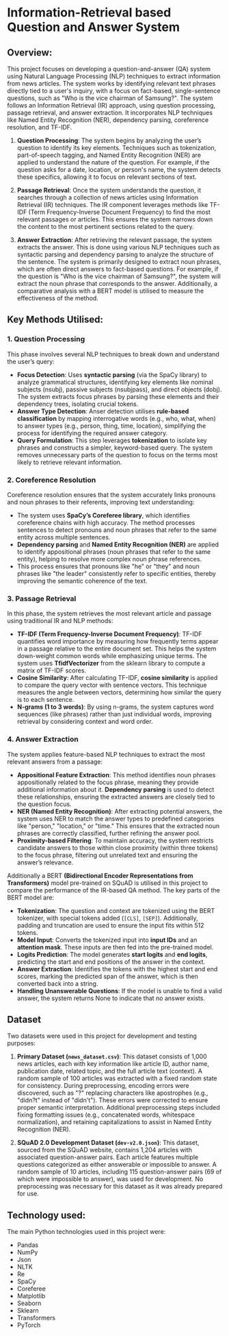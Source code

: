 # **Information-Retrieval based Question and Answer System**

## Overview:
This project focuses on developing a question-and-answer (QA) system using Natural Language Processing (NLP) techniques to extract information from news articles. The system works by identifying relevant text phrases directly tied to a user's inquiry, with a focus on fact-based, single-sentence questions, such as "Who is the vice chairman of Samsung?". The system follows an Information Retrieval (IR) approach, using question processing, passage retrieval, and answer extraction. It incorporates NLP techniques like Named Entity Recognition (NER), dependency parsing, coreference resolution, and TF-IDF.

1. **Question Processing**: The system begins by analyzing the user’s question to identify its key elements. Techniques such as tokenization, part-of-speech tagging, and Named Entity Recognition (NER) are applied to understand the nature of the question. For example, if the question asks for a date, location, or person's name, the system detects these specifics, allowing it to focus on relevant sections of text.

2. **Passage Retrieval**: Once the system understands the question, it searches through a collection of news articles using Information Retrieval (IR) techniques. The IR component leverages methods like TF-IDF (Term Frequency-Inverse Document Frequency) to find the most relevant passages or articles. This ensures the system narrows down the content to the most pertinent sections related to the query.

3. **Answer Extraction**: After retrieving the relevant passage, the system extracts the answer. This is done using various NLP techniques such as syntactic parsing and dependency parsing to analyze the structure of the sentence. The system is primarily designed to extract noun phrases, which are often direct answers to fact-based questions. For example, if the question is "Who is the vice chairman of Samsung?", the system will extract the noun phrase that corresponds to the answer. Additionally, a comparative analysis with a BERT model is utilised to measure the effectiveness of the method.

## Key Methods Utilised:
### 1. **Question Processing**
This phase involves several NLP techniques to break down and understand the user’s query:
- **Focus Detection**: Uses **syntactic parsing** (via the SpaCy library) to analyze grammatical structures, identifying key elements like nominal subjects (nsubj), passive subjects (nsubjpass), and direct objects (dobj). The system extracts focus phrases by parsing these elements and their dependency trees, isolating crucial tokens.
- **Answer Type Detection**: Anser detection utilises **rule-based classification** by mapping interrogative words (e.g., who, what, when) to answer types (e.g., person, thing, time, location), simplifying the process for identifying the required answer category.
- **Query Formulation**: This step leverages **tokenization** to isolate key phrases and constructs a simpler, keyword-based query. The system removes unnecessary parts of the question to focus on the terms most likely to retrieve relevant information.

### 2. **Coreference Resolution**
Coreference resolution ensures that the system accurately links pronouns and noun phrases to their referents, improving text understanding:
- The system uses **SpaCy’s Coreferee library**, which identifies coreference chains with high accuracy. The method processes sentences to detect pronouns and noun phrases that refer to the same entity across multiple sentences.
- **Dependency parsing** and **Named Entity Recognition (NER)** are applied to identify appositional phrases (noun phrases that refer to the same entity), helping to resolve more complex noun phrase references.
- This process ensures that pronouns like "he" or "they" and noun phrases like "the leader" consistently refer to specific entities, thereby improving the semantic coherence of the text.

### 3. **Passage Retrieval**
In this phase, the system retrieves the most relevant article and passage using traditional IR and NLP methods:
- **TF-IDF (Term Frequency-Inverse Document Frequency)**: TF-IDF quantifies word importance by measuring how frequently terms appear in a passage relative to the entire document set. This helps the system down-weight common words while emphasizing unique terms. The system uses **TfidfVectorizer** from the sklearn library to compute a matrix of TF-IDF scores.
- **Cosine Similarity**: After calculating TF-IDF, **cosine similarity** is applied to compare the query vector with sentence vectors. This technique measures the angle between vectors, determining how similar the query is to each sentence.
- **N-grams (1 to 3 words)**: By using n-grams, the system captures word sequences (like phrases) rather than just individual words, improving retrieval by considering context and word order.

### 4. **Answer Extraction**
The system applies feature-based NLP techniques to extract the most relevant answers from a passage:
- **Appositional Feature Extraction**: This method identifies noun phrases appositionally related to the focus phrase, meaning they provide additional information about it. **Dependency parsing** is used to detect these relationships, ensuring the extracted answers are closely tied to the question focus.
- **NER (Named Entity Recognition)**: After extracting potential answers, the system uses NER to match the answer types to predefined categories like "person," "location," or "time." This ensures that the extracted noun phrases are correctly classified, further refining the answer pool.
- **Proximity-based Filtering**: To maintain accuracy, the system restricts candidate answers to those within close proximity (within three tokens) to the focus phrase, filtering out unrelated text and ensuring the answer’s relevance.

Additionally a BERT **(Bidirectional Encoder Representations from Transformers)** model pre-trained on SQuAD is utilised in this project to compare the performance of the IR-based QA method. The key parts of the BERT model are:

- **Tokenization**: The question and context are tokenized using the BERT tokenizer, with special tokens added (`[CLS]`, `[SEP]`). Additionally, padding and truncation are used to ensure the input fits within 512 tokens.
- **Model Input**: Converts the tokenized input into **input IDs** and an **attention mask**. These inputs are then fed into the pre-trained model.
- **Logits Prediction**: The model generates **start logits** and **end logits**, predicting the start and end positions of the answer in the context.
- **Answer Extraction**: Identifies the tokens with the highest start and end scores, marking the predicted span of the answer, which is then converted back into a string.
- **Handling Unanswerable Questions**: If the model is unable to find a valid answer, the system returns None to indicate that no answer exists.

## Dataset
Two datasets were used in this project for development and testing purposes:

1. **Primary Dataset (`news_dataset.csv`)**: This dataset consists of 1,000 news articles, each with key information like article ID, author name, publication date, related topic, and the full article text (context). A random sample of 100 articles was extracted with a fixed random state for consistency. During preprocessing, encoding errors were discovered, such as "?" replacing characters like apostrophes (e.g., "didn?t" instead of "didn't"). These errors were corrected to ensure proper semantic interpretation. Additional preprocessing steps included fixing formatting issues (e.g., concatenated words, whitespace normalization), and retaining capitalizations to assist in Named Entity Recognition (NER).

2. **SQuAD 2.0 Development Dataset (`dev-v2.0.json`)**: This dataset, sourced from the SQuAD website, contains 1,204 articles with associated question-answer pairs. Each article features multiple questions categorized as either answerable or impossible to answer. A random sample of 10 articles, including 115 question-answer pairs (69 of which were impossible to answer), was used for development. No preprocessing was necessary for this dataset as it was already prepared for use.

## Technology used:
The main Python technologies used in this project were:
- Pandas
- NumPy
- Json
- NLTK
- Re
- SpaCy
- Coreferee
- Matplotlib
- Seaborn
- Sklearn
- Transformers
- PyTorch
